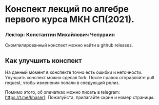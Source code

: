 # Конспект лекций по алгебре первого курса МКН СП(2021).
### Лектор: Константин Михайлович Чепуркин
Скомпилированный конспект можно найти в github releases.
## Как улучшить конспект
На данный момент в конспекте точно есть ошибки и неточности.
Улучшить конспект можно сделав fork. После правок отправляйте
pull request, чтобы изменения попали в следующий релиз.

Помимо этого, об опечатках можно писать в telegram: <https://t.me/khaser1>. Пожалуйста,
прилагайте скрин и номер страницы.
